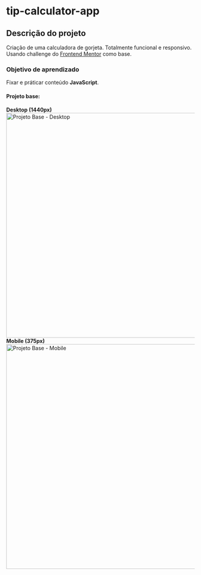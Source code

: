 # tip-calculator-app

## Descrição do projeto

Criação de uma calculadora de gorjeta. Totalmente funcional e responsivo. Usando challenge do [Frontend Mentor](https://www.frontendmentor.io/) como base.

### Objetivo de aprendizado

Fixar e práticar conteúdo **JavaScript**.

#### Projeto base:

**Desktop (1440px)** <br>
<img src="https://res.cloudinary.com/dz209s6jk/image/upload/q_auto:good,w_900/Challenges/iwvcd36gb1gndhrgztyg.jpg" alt="Projeto Base - Desktop" width="600"/> <br>
**Mobile (375px)** <br>
<img src="https://res.cloudinary.com/dz209s6jk/image/upload/q_auto:good,w_900/Challenges/cgndvvaluqifif1ypxhf.jpg" alt="Projeto Base - Mobile" width="600"/>
